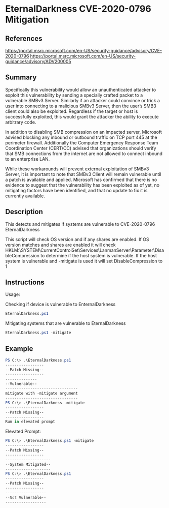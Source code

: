 # EternalDarkness CVE-2020-0796 Mitigation

## References
https://portal.msrc.microsoft.com/en-US/security-guidance/advisory/CVE-2020-0796
https://portal.msrc.microsoft.com/en-US/security-guidance/advisory/ADV200005

## Summary
Specifically this vulnerability would allow an unauthenticated attacker to exploit this vulnerability by sending a specially crafted packet
to a vulnerable SMBv3 Server.  Similarly if an attacker could convince or trick a user into connecting to a malicious SMBv3 Server, 
then the user’s SMB3 client could also be exploited.  Regardless if the target or host is successfully exploited, this would grant the 
attacker the ability to execute arbitrary code.

In addition to disabling SMB compression on an impacted server, Microsoft advised blocking any inbound or outbound traffic on TCP port 445 at 
the perimeter firewall. Additionally the Computer Emergency Response Team Coordination Center (CERT/CC) advised that organizations should verify 
that SMB connections from the internet are not allowed to connect inbound to an enterprise LAN.

While these workarounds will prevent external exploitation of SMBv3 Server, it is important to note that SMBv3 Client will remain vulnerable until 
a patch is available and applied.  Microsoft has confirmed that there is no evidence to suggest that the vulnerability has been exploited as of yet, 
no mitigating factors have been identified, and that no update to fix it is currently available.


## Description

This detects and mitigates if systems are vulnerable to CVE-2020-0796 EternalDarkness

This script will check OS version and if any shares are enabled.  If OS version matches and shares are enabled 
it will check HKLM:\SYSTEM\CurrentControlSet\Services\LanmanServer\Parameter\DisableCompression to determine if the host system is vulnerable.
If the host system is vulnerable and -mitigate is used it will set DisableCompression to 1

## Instructions

Usage:



Checking if device is vulnerable to EnternalDarkness
```Powershell
EternalDarkness.ps1
```

Mitigating systems that are vulnerable to EternalDarkness
```Powershell
EternalDarkness.ps1 -mitigate
```

## Example

```Powershell
PS C:\> .\EternalDarkness.ps1
-----------------
--Patch Missing--
-----------------
--------------
--Vulnerable--
--------------------------------
mitigate with -mitigate argument
--------------------------------
PS C:\> .\EternalDarkness -mitigate
-----------------
--Patch Missing--
-----------------
Run in elevated prompt
```
Elevated Prompt:
```Powershell
PS C:\> .\EternalDarkness.ps1 -mitigate
-----------------
--Patch Missing--
-----------------
--------------------
--System Mitigated--
--------------------
PS C:\> .\EternalDarkness.ps1
-----------------
--Patch Missing--
-----------------
------------------
--Not Vulnerable--
------------------
```
